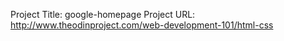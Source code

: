 Project Title: google-homepage
Project URL: http://www.theodinproject.com/web-development-101/html-css
